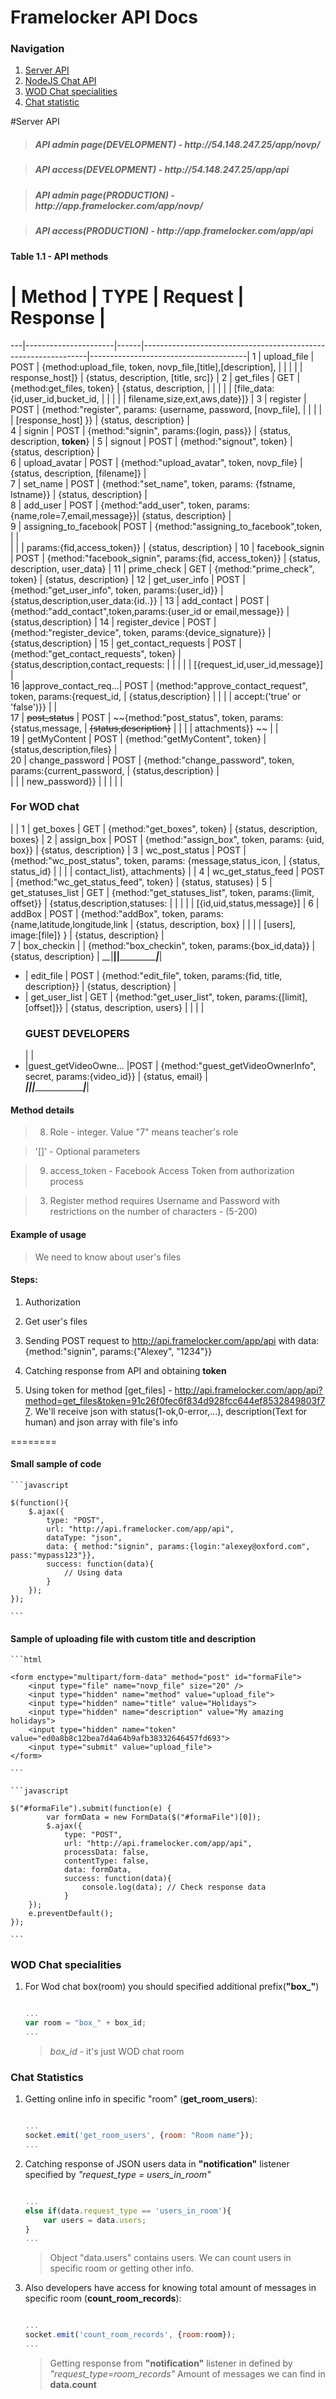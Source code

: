 Framelocker API Docs
========

<h3>Navigation</h3>

1. [Server API](#server-api)
2. [NodeJS Chat API](/docs/chat_invitation.md)
3. [WOD Chat specialities](#wod-chat-specialties)
5. [Chat statistic](#chat-statistics)

#Server API

 > <h5>API admin page(<b>DEVELOPMENT</b>) - http://54.148.247.25/app/novp/</h4>

 > <h5>API access(<b>DEVELOPMENT</b>) - http://54.148.247.25/app/api</h4>


 > <h5>API admin page(<b>PRODUCTION</b>) - http://app.framelocker.com/app/novp/</h4>

 > <h5>API access(<b>PRODUCTION</b>) - http://app.framelocker.com/app/api</h4>

<h4>Table 1.1 - API methods</h4>

 # | Method        		  | TYPE | Request                                                        | Response                              |
---|----------------------|------|----------------------------------------------------------------|---------------------------------------|
 1 | upload_file  		  | POST | {method:upload_file, token, novp_file,[title],[description],   |                                       |
   |					  |      |  response_host]}   											  | {status, description, [title, src]}   |
 2 | get_files   		  | GET  | {method:get_files, token}                                      | {status, description,                 |
   |			 		  |	     |  														 	  | [file_data:{id,user_id,bucket_id,     |
   |             		  |      |                                                        		  | filename,size,ext,aws,date}]}         |
 3 | register      		  | POST | {method:"register", params: {username, password, [novp_file],  |                                       |
   |					  |		 |	[response_host]	}}                                            | {status, description}                 |     
 4 | signin      		  | POST | {method:"signin", params:{login, pass}}                        | {status, description, <b>token</b>}   |
 5 | signout      		  | POST | {method:"signout", token}                                      | {status, description}                 |         
 6 | upload_avatar 		  | POST | {method:"upload_avatar", token, novp_file}                     | {status, description, [filename]}     |          
 7 | set_name      		  | POST | {method:"set_name", token, params: {fstname, lstname}}         | {status, description}                 |      
 8 | add_user             | POST | {method:"add_user", token, params: {name,role=7,email,message}}| {status, description}                 |      
 9 | assigning_to_facebook| POST | {method:"assigning_to_facebook",token,                         |                                       |   
   |                      |      |          params:{fid,access_token}}                            | {status, description}                 |
10 | facebook_signin      | POST | {method:"facebook_signin", params:{fid, access_token}}         | {status, description, user_data}      |
11 | prime_check          | GET  | {method:"prime_check", token}                                  | {status, description}                 |
12 | get_user_info        | POST | {method:"get_user_info", token, params:{user_id}}              | {status,description,user_data:{id..}} |
13 | add_contact          | POST | {method:"add_contact",token,params:{user_id or email,message}} | {status,description}                  |
14 | register_device      | POST | {method:"register_device", token, params:{device_signature}}   | {status,description}                  |
15 | get_contact_requests | POST | {method:"get_contact_requests", token}                         | {status,description,contact_requests: |
   |  		              |      |                                                                |   [{request_id,user_id,message}]      |      
16 |approve_contact_req...| POST | {method:"approve_contact_request", token, params:{request_id,  | {status,description}                  |
   |  		              |      |      accept:('true' or 'false')}}                              |                                       |      
17 | ~~post_status~~      | POST | ~~{method:"post_status", token, params:{status,message,        | ~~{status,description}~~              |
   |  		              |      |                                       attachments}} ~~         |                                       |      
19 | getMyContent         | POST | {method:"getMyContent", token}                                 | {status,description,files}            |   
20 | change_password      | POST | {method:"change_password", token, params:{current_password,    | {status,description}                  |   
   |  		              |      | new_password}}                                                 |                                       |
   |  		              |      |    <h3>For WOD chat</h3>                                       |                                       | 
1  | get_boxes		      | GET  | {method:"get_boxes", token}                                    | {status, description, boxes}          |
2  | assign_box    		  | POST | {method:"assign_box", token, params: {uid, box}}               | {status, description}                 |
3  | wc_post_status  	  | POST | {method:"wc_post_status", token, params: {message,status_icon, | {status, status_id}                   |
   |  		              |      | contact_list}, attachments}                                    |                                       |
4  | wc_get_status_feed   | POST | {method:"wc_get_status_feed", token}                           | {status, statuses}                    |
5  | get_statuses_list    | GET  | {method:"get_statuses_list", token, params:{limit, offset}}    | {status,description,statuses:         |
   |  		              |      |                                                                |  [{id,uid,status,message}]            |
6  | addBox               | POST | {method:"addBox", token, params:{name,latitude,longitude,link  | {status, description, box}            |
   |                      |      |  [users], image:[file]} }                                      | {status, description}                 |                    
7  | box_checkin          |      | {method:"box_checkin", token, params:{box_id,data}}            | {status, description}                 |
 __|______________________|______|________________________________________________________________|_______________________________________|
*  | edit_file            | POST | {method:"edit_file", token, params:{fid, title, description}}  | {status, description}                 |
*  | get_user_list        | GET  | {method:"get_user_list", token, params:{[limit], [offset]}}    | {status, description, users}          |
   |                      |      |            <h3>GUEST DEVELOPERS</h3>                           |                                       |
*  |guest_getVideoOwne... |POST  | {method:"guest_getVideoOwnerInfo", secret, params:{video_id}}  | {status, email}                       |                    
___|______________________|______|________________________________________________________________|_______________________________________|
 <h4>Method details</h4>
 
 > 8) Role - integer. Value "7" means teacher's role
 
 > '[]' - Optional parameters
 
 > 9) access_token - Facebook Access Token from authorization process
 
 > 3) Register method requires Username and Password with restrictions on the number of characters - (5-200)
 
<h4>Example of usage</h4>

> We need to know about user's files

<h4>Steps:</h4>

1. Authorization
2. Get user's files

1. Sending POST request to http://api.framelocker.com/app/api with data:{method:"signin", params:{"Alexey", "1234"}}
2. Catching response from API and obtaining <b>token</b>
3. Using token for method [get_files] - http://api.framelocker.com/app/api?method=get_files&token=91c26f0fec6f834d928fcc644ef8532849803f77. We'll receive json with status(1-ok,0-error,...), description(Text for human) and json array with file's info

========

<h4>Small sample of code</h4>

	```javascript
	
	$(function(){
		$.ajax({
			type: "POST",
			url: "http://api.framelocker.com/app/api",
			dataType: "json",
			data: { method:"signin", params:{login:"alexey@oxford.com", pass:"mypass123"}},
			success: function(data){
				// Using data
			}
		});
	});
	
	```
	
<h4>Sample of uploading file with custom title and description</h4>

	```html
	
	<form enctype="multipart/form-data" method="post" id="formaFile">
		<input type="file" name="novp_file" size="20" />
		<input type="hidden" name="method" value="upload_file">
		<input type="hidden" name="title" value="Holidays">
		<input type="hidden" name="description" value="My amazing holidays">
		<input type="hidden" name="token" value="ed0a8b8c12bea7d4a64b9afb38332646457fd693">
		<input type="submit" value="upload_file">
	</form>		
	
	```
	
	```javascript
	
	$("#formaFile").submit(function(e) {
			var formData = new FormData($("#formaFile")[0]);
			$.ajax({
				type: "POST",
				url: "http://api.framelocker.com/app/api",
				processData: false,
  				contentType: false,
				data: formData,				
				success: function(data){
					console.log(data); // Check response data
				}
		});
		e.preventDefault();			
	});
	
	```
	
<h3>WOD Chat specialities</h3>

1. For Wod chat box(room) you should specified additional prefix(<b>"box_"</b>)

	```javascript
	
	...
	var room = "box_" + box_id;
	...
	
	```
	
	> <i>box_id</i> - it's just WOD chat room

<h3>Chat Statistics</h3>

1. Getting online info in specific "room" (<b>get_room_users</b>):

	```javascript
	
	...
	socket.emit('get_room_users', {room: "Room name"});
	...
	
	```
	
2. Catching response of JSON users data in <b>"notification"</b> listener specified by <i>"request_type = users_in_room"</i>
	
	```javascript
	
	...
	else if(data.request_type == 'users_in_room'){
		var users = data.users; 
	}
	...
	
	```
	
	> Object "data.users" contains users.
	> We can count users in specific room or getting other info.
	
3. Also developers have access for knowing total amount of messages in specific room (<b>count_room_records</b>):

	```javascript
	
	...
	socket.emit('count_room_records', {room:room});
	...
	
	```
	
	> Getting response from <b>"notification"</b> listener in defined by <i>"request_type=room_records"</i>
	> Amount of messages we can find in <b>data.count</b>